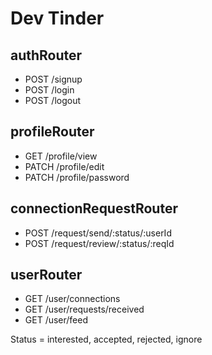 # Dev Tinder

## authRouter

- POST /signup
- POST /login
- POST /logout

## profileRouter

- GET /profile/view
- PATCH /profile/edit
- PATCH /profile/password

## connectionRequestRouter

- POST /request/send/:status/:userId
- POST /request/review/:status/:reqId

## userRouter

- GET /user/connections
- GET /user/requests/received
- GET /user/feed

Status = interested, accepted, rejected, ignore
